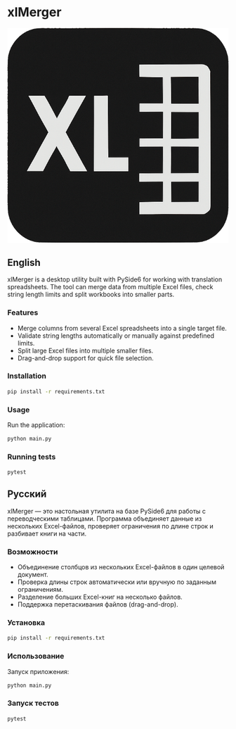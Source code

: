 # xlMerger

![xlMerger icon](xlM2.0.png)

## English

xlMerger is a desktop utility built with PySide6 for working with translation spreadsheets. The tool can merge data from multiple Excel files, check string length limits and split workbooks into smaller parts.

### Features

- Merge columns from several Excel spreadsheets into a single target file.
- Validate string lengths automatically or manually against predefined limits.
- Split large Excel files into multiple smaller files.
- Drag-and-drop support for quick file selection.

### Installation

```bash
pip install -r requirements.txt
```

### Usage

Run the application:

```bash
python main.py
```

### Running tests

```bash
pytest
```

## Русский

xlMerger — это настольная утилита на базе PySide6 для работы с переводческими таблицами. Программа объединяет данные из нескольких Excel-файлов, проверяет ограничения по длине строк и разбивает книги на части.

### Возможности

- Объединение столбцов из нескольких Excel-файлов в один целевой документ.
- Проверка длины строк автоматически или вручную по заданным ограничениям.
- Разделение больших Excel-книг на несколько файлов.
- Поддержка перетаскивания файлов (drag-and-drop).

### Установка

```bash
pip install -r requirements.txt
```

### Использование

Запуск приложения:

```bash
python main.py
```

### Запуск тестов

```bash
pytest
```

